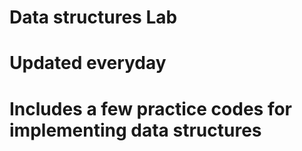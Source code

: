 # Data structures Lab 
# Updated everyday 
# Includes a few practice codes for implementing data structures 
